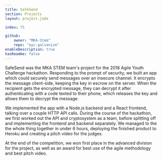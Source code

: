 ```yaml
---
title: SafeSend
section: Projects
layout: project.jade

index: 75

github:
    owner: "MKA-Stem"
    repo: "ayc-galvanize"
enableDescription: true
hasReadme: false
---
```


SafeSend was the MKA STEM team's project for the 2018 Agile Youth Challenge hackathon. Responding to the prompt of security, we built an app which could securely send messages over an insecure channel. It encrypts the message client-side, keeping the key in escrow on the server. When the recipient gets the encrypted message, they can decrypt it after authenticating with a code texted to their phone, which releases the key and allows them to decrypt the message. 

We implemented the app with a Node.js backend and a React frontend, talking over a couple HTTP API calls. During the course of the hackathon, we first worked out the API and cryptosystem as a team, before splitting off and implementing the frontend and backend separately. We managed to the the whole thing together in under 6 hours, deploying the finished product to Heroku and creating a pitch video for the judges.

At the end of the competition, we won first place in the advanced division for the project, as well as an award for best use of the agile methodology and best pitch video.
